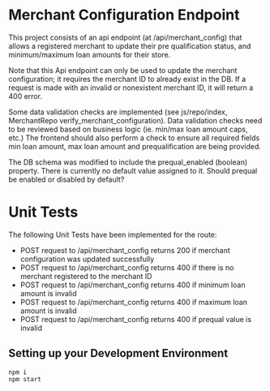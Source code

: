 # Merchant Configuration Endpoint

This project consists of an api endpoint (at /api/merchant_config) that allows a registered merchant to update their  pre qualification status, and minimum/maximum loan amounts for their store.

Note that this Api endpoint can only be used to update the merchant configuration; it requires the merchant ID to already exist in the DB. If a request is made with an invalid or nonexistent merchant ID, it will return a 400 error.

Some data validation checks are implemented (see js/repo/index, MerchantRepo verify_merchant_configuration). Data validation checks need to be reviewed based on business logic (ie. min/max loan amount caps, etc.) The frontend should also perform a check to ensure all required fields min loan amount, max loan amount and prequalification are being provided.

The DB schema was modified to include the prequal_enabled (boolean) property. There is currently no default value assigned to it. Should prequal be enabled or disabled by default?


# Unit Tests
The following Unit Tests have been implemented for the route:

* POST request to /api/merchant_config returns 200 if merchant configuration was updated successfully
* POST request to /api/merchant_config returns 400 if there is no merchant registered to the merchant ID
* POST request to /api/merchant_config returns 400 if minimum loan amount is invalid
* POST request to /api/merchant_config returns 400 if maximum loan amount is invalid
* POST request to  /api/merchant_config returns 400 if prequal value is invalid


## Setting up your Development Environment
```
npm i
npm start
```
